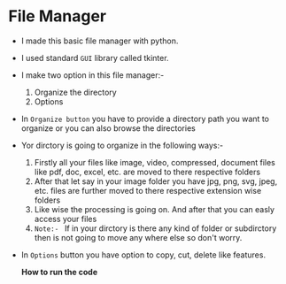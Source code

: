 

# File Manager
* I made this basic file manager with python.
* I used standard `GUI` library called tkinter.
* I make two option in this file manager:-
    1. Organize the directory
    2. Options

* In `Organize button` you have to provide a directory path you want to organize or you can also browse the directories
* Yor dirctory is going to organize in the following ways:-
    1. Firstly all your files like image, video, compressed, document files like pdf, doc, excel, etc. are moved to there respective folders
    2. After that let say in your image folder you have jpg, png, svg, jpeg, etc. files are further moved to there respective extension wise folders
    3. Like wise the processing is going on. And after that you can easly access your files
    4. `Note:- ` If in your dirctory is there any kind of folder or subdirctory then is not going to move any where else so don't worry.

* In `Options` button you have option to copy, cut, delete like features.

  <b>How to run the code<b>
